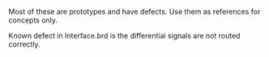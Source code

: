 Most of these are prototypes and have defects. Use them as references for concepts only.

Known defect in Interface.brd is the differential signals are not routed correctly.
